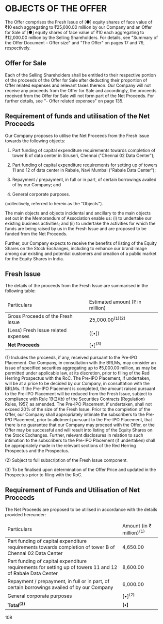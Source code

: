 # OBJECTS OF THE OFFER

The Offer comprises the Fresh Issue of [●] equity shares of face value of ₹10 each aggregating to ₹25,000.00 million by our Company and an Offer for Sale of [●] equity shares of face value of ₹10 each aggregating to ₹12,000.00 million by the Selling Shareholders. For details, see "Summary of the Offer Document – Offer size" and "The Offer" on pages 17 and 79, respectively.

## Offer for Sale

Each of the Selling Shareholders shall be entitled to their respective portion of the proceeds of the Offer for Sale after deducting their proportion of Offer related expenses and relevant taxes thereon. Our Company will not receive any proceeds from the Offer for Sale and accordingly, the proceeds received from the Offer for Sale will not form part of the Net Proceeds. For further details, see "- Offer related expenses" on page 135.

## Requirement of funds and utilisation of the Net Proceeds

Our Company proposes to utilise the Net Proceeds from the Fresh Issue towards the following objects:

1. Part funding of capital expenditure requirements towards completion of tower B of data center in Siruseri, Chennai ("Chennai 02 Data Center");

2. Part funding of capital expenditure requirements for setting up of towers 11 and 12 of data center in Rabale, Navi Mumbai ("Rabale Data Center");

3. Repayment / prepayment, in full or in part, of certain borrowings availed of by our Company; and

4. General corporate purposes.

(collectively, referred to herein as the "Objects").

The main objects and objects incidental and ancillary to the main objects set out in the Memorandum of Association enable us: (i) to undertake our existing business activities; and (ii) to undertake the activities for which the funds are being raised by us in the Fresh Issue and are proposed to be funded from the Net Proceeds.

Further, our Company expects to receive the benefits of listing of the Equity Shares on the Stock Exchanges, including to enhance our brand image among our existing and potential customers and creation of a public market for the Equity Shares in India.

## Fresh Issue

The details of the proceeds from the Fresh Issue are summarised in the following table:

<table><thead><tr><td>Particulars</td><td>Estimated amount (₹ in million)</td></tr></thead><tbody><tr><td>Gross Proceeds of the Fresh Issue</td><td>25,000.00<sup>(1)(2)</sup></td></tr><tr><td>(Less) Fresh Issue related expenses</td><td>([•])</td></tr><tr><td><strong>Net Proceeds</strong></td><td>[•]<sup>(3)</sup></td></tr></tbody></table>

(1) Includes the proceeds, if any, received pursuant to the Pre-IPO Placement. Our Company, in consultation with the BRLMs, may consider an issue of specified securities aggregating up to ₹5,000.00 million, as may be permitted under applicable law, at its discretion, prior to filing of the Red Herring Prospectus with the RoC. The Pre-IPO Placement, if undertaken, will be at a price to be decided by our Company, in consultation with the BRLMs. If the Pre-IPO Placement is completed, the amount raised pursuant to the Pre-IPO Placement will be reduced from the Fresh Issue, subject to compliance with Rule 19(2)(b) of the Securities Contracts (Regulation) Rules, 1957, as amended. The Pre-IPO Placement, if undertaken, shall not exceed 20% of the size of the Fresh Issue. Prior to the completion of the Offer, our Company shall appropriately intimate the subscribers to the Pre-IPO Placement, prior to allotment pursuant to the Pre-IPO Placement, that there is no guarantee that our Company may proceed with the Offer, or the Offer may be successful and will result into listing of the Equity Shares on the Stock Exchanges. Further, relevant disclosures in relation to such intimation to the subscribers to the Pre-IPO Placement (if undertaken) shall be appropriately made in the relevant sections of the Red Herring Prospectus and the Prospectus.

(2) Subject to full subscription of the Fresh Issue component.

(3) To be finalised upon determination of the Offer Price and updated in the Prospectus prior to filing with the RoC.

## Requirement of Funds and Utilisation of Net Proceeds

The Net Proceeds are proposed to be utilised in accordance with the details provided hereunder:

<table><thead><tr><td>Particulars</td><td>Amount (in ₹ million)<sup>(1)</sup></td></tr></thead><tbody><tr><td>Part funding of capital expenditure requirements towards completion of tower B of Chennai 02 Data Center</td><td>4,650.00</td></tr><tr><td>Part funding of capital expenditure requirements for setting up of towers 11 and 12 of Rabale Data Center</td><td>8,600.00</td></tr><tr><td>Repayment / prepayment, in full or in part, of certain borrowings availed of by our Company</td><td>6,000.00</td></tr><tr><td>General corporate purposes</td><td>[•]<sup>(2)</sup></td></tr><tr><td><strong>Total<sup>(3)</sup></strong></td><td><strong>[•]</strong></td></tr></tbody></table>

108